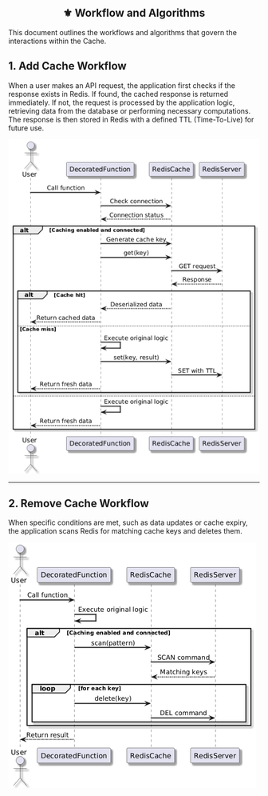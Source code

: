 
<div align="center">
<h2>⚜️ Workflow and Algorithms</h2>
</div>

This document outlines the workflows and algorithms that govern the interactions within the Cache.

## 1. Add Cache Workflow

When a user makes an API request, the application first checks if the response exists in Redis. If found, the cached response is returned immediately. If not, the request is processed by the application logic, retrieving data from the database or performing necessary computations. The response is then stored in Redis with a defined TTL (Time-To-Live) for future use.

![Add Cache Workflow](Diagrams/Images/AddCacheSequenceDiagram.png)

---

## 2. Remove Cache Workflow

When specific conditions are met, such as data updates or cache expiry, the application scans Redis for matching cache keys and deletes them.

![Remove Cache Workflow](Diagrams/Images/RemoveCacheSequenceDiagram.png)